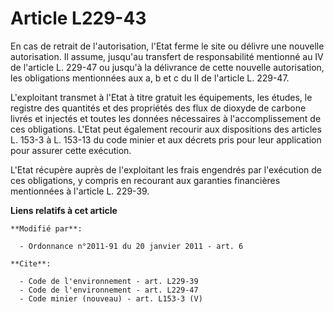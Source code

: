 # Article L229-43

En cas de retrait de l'autorisation, l'Etat ferme le site ou délivre une nouvelle autorisation. Il assume, jusqu'au transfert
de responsabilité mentionné au IV de l'article L. 229-47 ou jusqu'à la délivrance de cette nouvelle autorisation, les
obligations mentionnées aux a, b et c du II de l'article L. 229-47.

L'exploitant transmet à l'Etat à titre gratuit les équipements, les études, le registre des quantités et des propriétés des
flux de dioxyde de carbone livrés et injectés et toutes les données nécessaires à l'accomplissement de ces obligations.
L'Etat peut également recourir aux dispositions des articles L. 153-3 à L. 153-13 du code minier et aux décrets pris pour
leur application pour assurer cette exécution.

L'Etat récupère auprès de l'exploitant les frais engendrés par l'exécution de ces obligations, y compris en recourant aux
garanties financières mentionnées à l'article L. 229-39.

**Liens relatifs à cet article**

	**Modifié par**:

	  - Ordonnance n°2011-91 du 20 janvier 2011 - art. 6

	**Cite**:

	  - Code de l'environnement - art. L229-39
	  - Code de l'environnement - art. L229-47
	  - Code minier (nouveau) - art. L153-3 (V)

